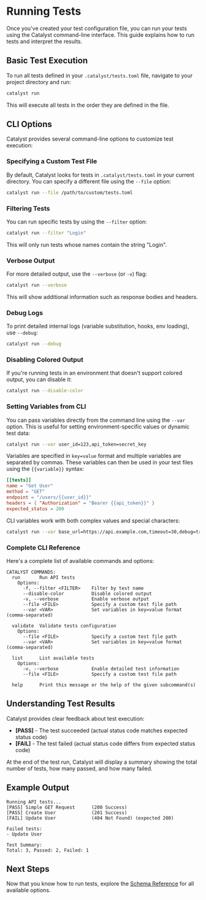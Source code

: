 # Running Tests

Once you've created your test configuration file, you can run your tests using the Catalyst command-line interface. This guide explains how to run tests and interpret the results.

## Basic Test Execution

To run all tests defined in your `.catalyst/tests.toml` file, navigate to your project directory and run:

```bash
catalyst run
```

This will execute all tests in the order they are defined in the file.

## CLI Options

Catalyst provides several command-line options to customize test execution:

### Specifying a Custom Test File

By default, Catalyst looks for tests in `.catalyst/tests.toml` in your current directory. You can specify a different file using the `--file` option:

```bash
catalyst run --file /path/to/custom/tests.toml
```

### Filtering Tests

You can run specific tests by using the `--filter` option:

```bash
catalyst run --filter "Login"
```

This will only run tests whose names contain the string "Login".

### Verbose Output

For more detailed output, use the `--verbose` (or `-v`) flag:

```bash
catalyst run --verbose
```

This will show additional information such as response bodies and headers.

### Debug Logs

To print detailed internal logs (variable substitution, hooks, env loading), use `--debug`:

```bash
catalyst run --debug
```

### Disabling Colored Output

If you're running tests in an environment that doesn't support colored output, you can disable it:

```bash
catalyst run --disable-color
```

### Setting Variables from CLI

You can pass variables directly from the command line using the `--var` option. This is useful for setting environment-specific values or dynamic test data:

```bash
catalyst run --var user_id=123,api_token=secret_key
```

Variables are specified in `key=value` format and multiple variables are separated by commas. These variables can then be used in your test files using the `{{variable}}` syntax:

```toml
[[tests]]
name = "Get User"
method = "GET"
endpoint = "/users/{{user_id}}"
headers = { "Authorization" = "Bearer {{api_token}}" }
expected_status = 200
```

CLI variables work with both complex values and special characters:

```bash
catalyst run --var base_url=https://api.example.com,timeout=30,debug=true
```

### Complete CLI Reference

Here's a complete list of available commands and options:

```
CATALYST COMMANDS:
  run       Run API tests
    Options:
      -f, --filter <FILTER>    Filter by test name
      --disable-color          Disable colored output
      -v, --verbose            Enable verbose output
      --file <FILE>            Specify a custom test file path
      --var <VAR>              Set variables in key=value format (comma-separated)

  validate  Validate tests configuration
    Options:
      --file <FILE>            Specify a custom test file path
      --var <VAR>              Set variables in key=value format (comma-separated)

  list      List available tests
    Options:
      -v, --verbose            Enable detailed test information
      --file <FILE>            Specify a custom test file path

  help      Print this message or the help of the given subcommand(s)
```

## Understanding Test Results

Catalyst provides clear feedback about test execution:

- **[PASS]** - The test succeeded (actual status code matches expected status code)
- **[FAIL]** - The test failed (actual status code differs from expected status code)

At the end of the test run, Catalyst will display a summary showing the total number of tests, how many passed, and how many failed.

## Example Output

```
Running API tests...
[PASS] Simple GET Request      (200 Success)
[PASS] Create User             (201 Success)
[FAIL] Update User             (404 Not Found) (expected 200)

Failed tests:
- Update User

Test Summary:
Total: 3, Passed: 2, Failed: 1
```

## Next Steps

Now that you know how to run tests, explore the [Schema Reference](../reference/schema.md) for all available options.
